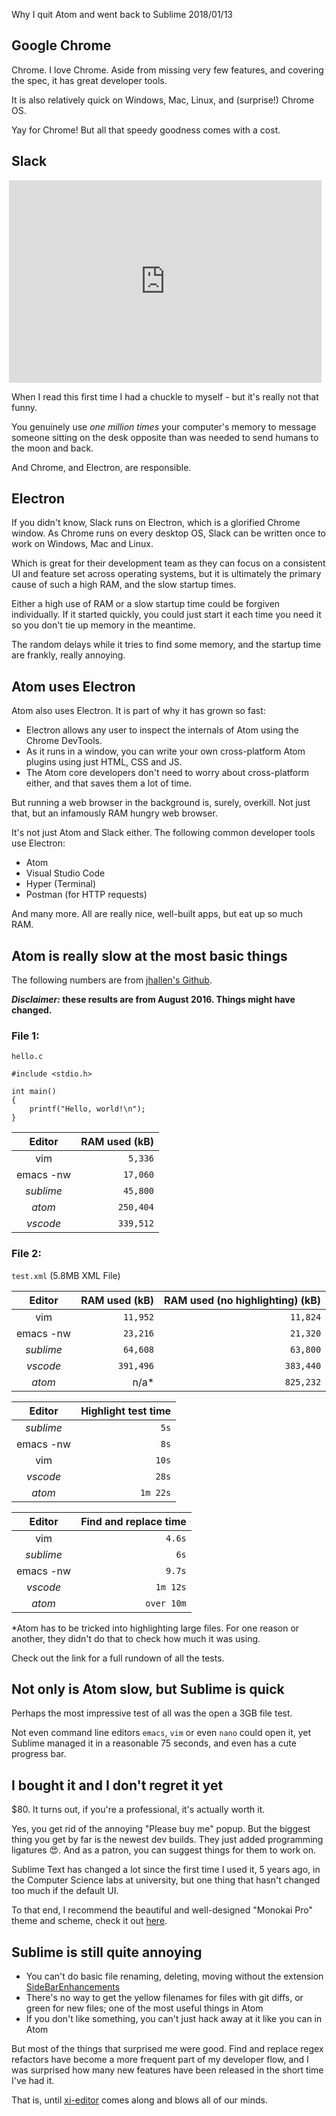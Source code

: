 Why I quit Atom and went back to Sublime
2018/01/13

## Google Chrome

Chrome. I love Chrome. Aside from missing very few features, and covering the spec,
it has great developer tools.

It is also relatively quick on Windows, Mac, Linux, and (surprise!) Chrome OS.

Yay for Chrome! But all that speedy goodness comes with a cost.

## Slack

<iframe
  border="0"
  frameborder="0"
  style="max-width:500px;width:100%;margin:16px -4px 0;display:block;height:324px"
  src="https://twitframe.com/show?url=https://twitter.com/iamdevloper/status/926458505355235328"
></iframe>

When I read this first time I had a chuckle to myself - but it's really not that funny.

You genuinely use *one million times* your computer's memory to message someone
sitting on the desk opposite than was needed to send humans to the moon and back.

And Chrome, and Electron, are responsible.

## Electron

If you didn't know, Slack runs on Electron, which is a glorified Chrome
window. As Chrome runs on every desktop OS, Slack can be written once to
work on Windows, Mac and Linux.

Which is great for their development team as they can focus on a consistent UI
and feature set across operating systems, but it is ultimately the primary
cause of such a high RAM, and the slow startup times.

Either a high use of RAM or a slow startup time could be forgiven
individually. If it started quickly, you could just start it each time
you need it so you don't tie up memory in the meantime.

The random delays while it tries to find some memory, and the startup time
are frankly, really annoying.

## Atom uses Electron

Atom also uses Electron. It is part of why it has grown so fast:

- Electron allows any user to inspect the internals of Atom using the Chrome DevTools.
- As it runs in a window, you can write your own cross-platform Atom plugins using
  just HTML, CSS and JS.
- The Atom core developers don't need to worry about cross-platform either, and
  that saves them a lot of time.

But running a web browser in the background is, surely, overkill. Not just that,
but an infamously RAM hungry web browser.

It's not just Atom and Slack either. The following common developer tools use Electron:

- Atom
- Visual Studio Code
- Hyper (Terminal)
- Postman (for HTTP requests)

And many more. All are really nice, well-built apps, but eat up so much RAM.

## Atom is really slow at the most basic things

The following numbers are from [jhallen's Github](https://github.com/jhallen/joes-sandbox/tree/master/editor-perf).

***Disclaimer:* these results are from August 2016. Things might have changed.**

### File 1:

`hello.c`

```
#include <stdio.h>

int main()
{
    printf("Hello, world!\n");
}
```

Editor    | RAM used (kB) 
:--------:|------------:
vim       | `5,336`
emacs -nw | `17,060`
*sublime* | `45,800`
*atom*    | `250,404`
*vscode*  | `339,512`

### File 2:

`test.xml` (5.8MB XML File)

Editor    | RAM used (kB)       | RAM used (no highlighting) (kB)  
:--------:|--------------------:|------:
vim       | `11,952`              | `11,824`
emacs -nw | `23,216`              | `21,320`
*sublime* | `64,608`              | `63,800`
*vscode*  | `391,496`             | `383,440`
*atom*    | n/a<super>*</super> | `825,232`

Editor    | Highlight test time
:--------:|------:
*sublime* | `5s`
emacs -nw | `8s`
vim       | `10s`
*vscode*  | `28s`
*atom*    | `1m 22s`

Editor    | Find and replace time
:--------:|------:
vim       | `4.6s`
*sublime* | `6s`
emacs -nw | `9.7s`
*vscode*  | `1m 12s`
*atom*    | `over 10m`

<super>*</super>Atom has to be tricked into highlighting large files.
For one reason or another, they didn't do that to check how much it was using.

Check out the link for a full rundown of all the tests.

## Not only is Atom slow, but Sublime is quick

Perhaps the most impressive test of all was the open a 3GB file test.

Not even command line editors `emacs`, `vim` or even `nano` could open it, yet
Sublime managed it in a reasonable 75 seconds, and even has a cute progress bar.

## I bought it and I don't regret it yet

$80. It turns out, if you're a professional, it's actually worth it.

Yes, you get rid of the annoying "Please buy me" popup. But the biggest thing you get
by far is the newest dev builds. They just added programming ligatures 😍. And as a
patron, you can suggest things for them to work on.

Sublime Text has changed a lot since the first time I used it, 5 years ago,
in the Computer Science labs at university, but one thing that hasn't changed too much
if the default UI.

To that end, I recommend the beautiful and well-designed "Monokai Pro" theme and scheme,
check it out [here](https://www.monokai.pro/).

## Sublime is still quite annoying

- You can't do basic file renaming, deleting, moving without the extension
  [SideBarEnhancements](https://github.com/SideBarEnhancements-org/SideBarEnhancements)
- There's no way to get the yellow filenames for files with git diffs, or green for new
  files; one of the most useful things in Atom
- If you don't like something, you can't just hack away at it like you can in Atom

But most of the things that surprised me were good. Find and replace regex refactors have
become a more frequent part of my developer flow, and I was surprised how many new features
have been released in the short time I've had it.

That is, until [xi-editor](https://github.com/google/xi-editor) comes along and blows all
of our minds.
